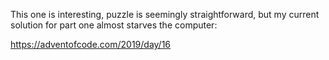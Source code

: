 This one is interesting, puzzle is seemingly straightforward, but my current solution for part one almost starves the computer:

https://adventofcode.com/2019/day/16
